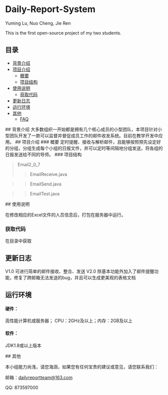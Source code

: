 # Daily-Report-System
Yuming Lu, Nuo Cheng, Jie Ren

This is the first open-source project of my two students.

## 目录
* [背景介绍](#背景介绍)
* [项目介绍](#项目介绍)
  * [概要](#概要)
  * [项目结构](#结构介绍)
* [使用说明](#使用说明)
  * [获取代码](#获取代码)
* [更新日志](#更新日志)
* [运行环境](#运行环境)
* [其他](#其他)
  * [FAQ](#FAQ)



<a name="背景介绍">
## 背景介绍
大多数组织一开始都是拥有几个核心成员的小型团队，本项目针对小型团队开发了一款可以监督并督促成员工作的邮件收发系统。目前在教学开发中应用。

<a name="项目介绍">
## 项目介绍

<a name="概要">
### 概要
定时提醒、接收与解析邮件，且能够按照预先设定好的分组，分组生成每个小组的日报文件，并可以定时等间隔地分组发送，将各组的日报发送给不同的导师。

<a name="项目结构">
### 项目结构

>Email2_0_7
>>EmailReceive.java

>>EmailSend.java

>>EmailTest.java

<a name="使用说明">
## 使用说明
 
 在修改相应的Excel文件的人员信息后，打包在服务器中运行。
<a name="获取代码">
### 获取代码
在目录中获取
<a name="更新日志">
## 更新日志

V1.0 可进行简单的邮件接收、整合、发送
V2.0 除基本功能外加入了邮件提醒功能，修复了跨邮箱无法发送的bug，并且可以生成更美观的表格文档
<a name="运行环境">
## 运行环境

#### 硬件：

高性能计算机或服务器； CPU：2GHz及以上；内存：2GB及以上
#### 软件：

JDK1.8或以上版本

<a name="其他">
## 其他

本小组能力尚浅，请您海涵，如果您有任何宝贵的建议或意见，请您联系我们：

邮箱：<dailyreportteam@163.com>

QQ:   873597000
